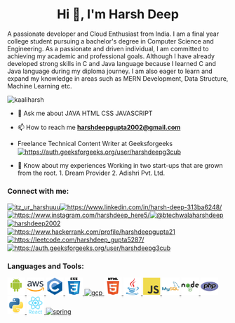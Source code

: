 <h1 align="center">Hi 👋, I'm Harsh Deep </h1>
<p align="center justify">A passionate developer and Cloud Enthusiast from India. I am a final year college student pursuing a bachelor's degree in Computer Science and Engineering. As a passionate and driven individual, I am committed to achieving my academic and professional goals. Although I have already developed strong skills in C and Java language because I learned C and Java language during my diploma journey. I am also eager to learn and expand my knowledge in areas such as MERN Development, Data Structure, Machine Learning etc.</p>                 
                   
<p align="left"> <img src="https://komarev.com/ghpvc/?username=kaaliharsh&label=Profile%20views&color=0e75b6&style=flat" alt="kaaliharsh" /> </p>
    
- 💬 Ask me about JAVA HTML CSS JAVASCRIPT

- 📫 How to reach me **harshdeepgupta2002@gmail.com**
- Freelance Technical Content Writer at Geeksforgeeks <a href="https://auth.geeksforgeeks.org/user/https://auth.geeksforgeeks.org/user/harshdeepg3cub" target="blank"><img align="center" src="https://raw.githubusercontent.com/rahuldkjain/github-profile-readme-generator/master/src/images/icons/Social/geeks-for-geeks.svg" alt="https://auth.geeksforgeeks.org/user/harshdeepg3cub" height="30" width="40" /></a> 

- 📄 Know about my experiences Working in two start-ups that are grown from the root.     1. Dream Provider           2. Adishri Pvt. Ltd.

<h3 align="left">Connect with me:</h3>
<p align="left">    
<a href="https://twitter.com/itz_ur_harshuuu" target="blank"><img align="center" src="https://raw.githubusercontent.com/rahuldkjain/github-profile-readme-generator/master/src/images/icons/Social/twitter.svg" alt="itz_ur_harshuuu" height="30" width="40" /></a><a href="https://linkedin.com/in/https://www.linkedin.com/in/harsh-deep-313ba6248/" target="blank"><img align="center" src="https://raw.githubusercontent.com/rahuldkjain/github-profile-readme-generator/master/src/images/icons/Social/linked-in-alt.svg" alt="https://www.linkedin.com/in/harsh-deep-313ba6248/" height="30" width="40" /></a><a href="https://instagram.com/https://www.instagram.com/harshdeep_here5/" target="blank"><img align="center" src="https://raw.githubusercontent.com/rahuldkjain/github-profile-readme-generator/master/src/images/icons/Social/instagram.svg" alt="https://www.instagram.com/harshdeep_here5/" height="30" width="40" /></a><a href="https://www.youtube.com/c/@btechwalaharshdeep" target="blank"><img align="center" src="https://raw.githubusercontent.com/rahuldkjain/github-profile-readme-generator/master/src/images/icons/Social/youtube.svg" alt="@btechwalaharshdeep" height="30" width="40" /></a><a href="https://www.codechef.com/users/harshdeep2002" target="blank"><img align="center" src="https://cdn.jsdelivr.net/npm/simple-icons@3.1.0/icons/codechef.svg" alt="harshdeep2002" height="30" width="40" /></a><a href="https://www.hackerrank.com/https://www.hackerrank.com/profile/harshdeepgupta21" target="blank"><img align="center" src="https://raw.githubusercontent.com/rahuldkjain/github-profile-readme-generator/master/src/images/icons/Social/hackerrank.svg" alt="https://www.hackerrank.com/profile/harshdeepgupta21" height="30" width="40" /></a><a href="https://www.leetcode.com/https://leetcode.com/harshdeep_gupta5287/" target="blank"><img align="center" src="https://raw.githubusercontent.com/rahuldkjain/github-profile-readme-generator/master/src/images/icons/Social/leet-code.svg" alt="https://leetcode.com/harshdeep_gupta5287/" height="30" width="40" /></a><a href="https://auth.geeksforgeeks.org/user/https://auth.geeksforgeeks.org/user/harshdeepg3cub" target="blank"><img align="center" src="https://raw.githubusercontent.com/rahuldkjain/github-profile-readme-generator/master/src/images/icons/Social/geeks-for-geeks.svg" alt="https://auth.geeksforgeeks.org/user/harshdeepg3cub" height="30" width="40" /></a>
</p>

<h3 align="left">Languages and Tools:</h3>
<p align="left"> <a href="https://developer.android.com" target="_blank" rel="noreferrer"> 
<img src="https://raw.githubusercontent.com/devicons/devicon/master/icons/android/android-original-wordmark.svg" alt="android" width="40" height="40"/> </a> <a href="https://aws.amazon.com" target="_blank" rel="noreferrer"> <img src="https://raw.githubusercontent.com/devicons/devicon/master/icons/amazonwebservices/amazonwebservices-original-wordmark.svg" alt="aws" width="40" height="40"/> </a> <a href="https://www.cprogramming.com/" target="_blank" rel="noreferrer"> <img src="https://raw.githubusercontent.com/devicons/devicon/master/icons/c/c-original.svg" alt="c" width="40" height="40"/> </a> <a href="https://www.w3schools.com/css/" target="_blank" rel="noreferrer"> <img src="https://raw.githubusercontent.com/devicons/devicon/master/icons/css3/css3-original-wordmark.svg" alt="css3" width="40" height="40"/> </a> <a href="https://cloud.google.com" target="_blank" rel="noreferrer"> <img src="https://www.vectorlogo.zone/logos/google_cloud/google_cloud-icon.svg" alt="gcp" width="40" height="40"/> </a> <a href="https://www.w3.org/html/" target="_blank" rel="noreferrer"> <img src="https://raw.githubusercontent.com/devicons/devicon/master/icons/html5/html5-original-wordmark.svg" alt="html5" width="40" height="40"/> </a> <a href="https://www.java.com" target="_blank" rel="noreferrer"> <img src="https://raw.githubusercontent.com/devicons/devicon/master/icons/java/java-original.svg" alt="java" width="40" height="40"/> </a> <a href="https://developer.mozilla.org/en-US/docs/Web/JavaScript" target="_blank" rel="noreferrer"> <img src="https://raw.githubusercontent.com/devicons/devicon/master/icons/javascript/javascript-original.svg" alt="javascript" width="40" height="40"/> </a> <a href="https://laravel.com/" target="_blank" rel="noreferrer"> <img src="https://raw.githubusercontent.com/devicons/devicon/master/icons/mysql/mysql-original-wordmark.svg" alt="mysql" width="40" height="40"/> </a> <a href="https://nodejs.org" target="_blank" rel="noreferrer"> 
  <img src="https://raw.githubusercontent.com/devicons/devicon/master/icons/nodejs/nodejs-original-wordmark.svg" alt="nodejs" width="40" height="40"/> </a> <a href="https://www.php.net" target="_blank" rel="noreferrer"> 
  <img src="https://raw.githubusercontent.com/devicons/devicon/master/icons/php/php-original.svg" alt="php" width="40" height="40"/> </a> <a href="https://www.python.org" target="_blank" rel="noreferrer"> 
  <img src="https://raw.githubusercontent.com/devicons/devicon/master/icons/python/python-original.svg" alt="python" width="40" height="40"/> </a> <a href="https://reactjs.org/" target="_blank" rel="noreferrer"> 
  <img src="https://raw.githubusercontent.com/devicons/devicon/master/icons/react/react-original-wordmark.svg" alt="react" width="40" height="40"/> </a> <a href="https://spring.io/" target="_blank" rel="noreferrer">
  <img src="https://www.vectorlogo.zone/logos/springio/springio-icon.svg" alt="spring" width="40" height="40"/> </a> <a href="https://www.tensorflow.org" target="_blank" rel="noreferrer"> 


